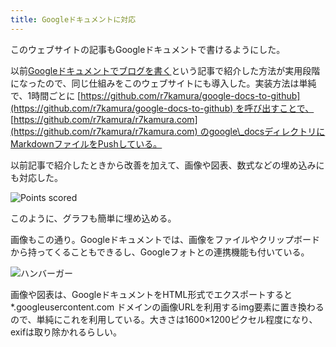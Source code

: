 ```yaml
---
title: Googleドキュメントに対応
---
```

このウェブサイトの記事もGoogleドキュメントで書けるようにした。

以前[Googleドキュメントでブログを書く](https://r7kamura.com/articles/2022-04-30-google-docs-for-blogging)という記事で紹介した方法が実用段階になったので、同じ仕組みをこのウェブサイトにも導入した。実装方法は単純で、1時間ごとに [https://github.com/r7kamura/google-docs-to-github](https://github.com/r7kamura/google-docs-to-github) を呼び出すことで、 [https://github.com/r7kamura/r7kamura.com](https://github.com/r7kamura/r7kamura.com) のgoogle\_docsディレクトリにMarkdownファイルをPushしている。

以前記事で紹介したときから改善を加えて、画像や図表、数式などの埋め込みにも対応した。

![](https://lh3.googleusercontent.com/docs/ADP-6oF8VPZmw53jOegq4OXao7CoQBAzsd5NFIRh82kLYVqC2VmWyQxVxXwVf8aHp2LQHPxB5DBe3ZO22zC05EuX4gvIeKavzCI3w1mxQ1vZVBU5aF061b3vVK9Z2hwzR15IRH4XJGJNxYkSEoFnv6aJr8aWphAzXWH4W0rN1yR_34O12eZYztKWybSTT7APgPYlDsTmXdoS2a3KTdl9F4KRpsJQhUB0gqJn9fS4KiOan4T1gdUxYmT5ynt4DUzE50d0P5LFkNMSPWQhKO6W6ISD7m5FI7TEga7yWvlWVbMgee6WR8knjn-YPjhdBcEDTbxg8UpeJrYjAyV8azfXhslwjkjQh9LFXOHT9C5e_JjdQ4ASOrGPuCXB30aWoJymU5JqaZg_fyWYAK26efni1uHbw5HMzIienGsvirXXpNSpMBDAuL4wGz5a2CK4bUSHgyezzZTr8JQXxSqm1Fyr0Ybm_GJZoJamNLxv69EUV8rBT7FD1WIMCMhdZ9cWsTihOe-0OXv9jO0GdDRX5GKBKbUCc3qTBu5m_i8sc4TVR4vtxprctorDDJpcUsg2JjIl8yw8OYozDB7bLrVo34qfpxg6NG4-qKOPhxIwhZI0Sf42oRIDCsYEVNE-YZSKDkmjS_XJsUWTwNQBwQYwcS0NixB6nJNFBrwO1DN7FX9DPDSZpbVE9_DOgNwP5Re_C57_aZEC1mW-c8_-M7geUT8vcOzfEECmCdCsxtH_22rBiBe0fwVK88u8WtQw8EQpXzhYlH5AtVnP3aOZO1XQclRtA-n-NAF5U31_iV5MJi2ojwEkso1Rqgq9qVM7Yf-5_XmUthsRekvcu20mWSTcJDLMzONpLbE6seET5gS9r1tHyEwBXLTr2oeRn8b2Qqc7zBn3K7bTDKhO-KyY24EyutkvBrJBW-LFQS1QwU_H6IpBXHFd2dla2WYSQLgNQanuQzjdtwaZzDFYsbsIs3eEQ-bJCkH9gyGw0eFgXULucs4SSUK0FtUtfTkvy5brQy1pJ6ZVXUiIZ7ycK2lvPLbVkzdYshKWAdPU9QQ9Fy4TzfwrcPzke5pEZrpl1RsOxwkYgLXcjfNPijOAl7mwMovDO-t4eBLiVyg_HlAgz4Zd3whZ8XTZVza9vz3td3YLo8oCmbTO0Wh8peqIyvQ9dMp61G0Qo_9ck4xuMkPI1cCIehqiJyd2j6mMMe9o_8EhJ6f5qc8YvUTd9YF8KsoYJXW1h3UDthj9rduJ2OU44pDTJG0LjxnRXOZb3IuR "Points scored")

このように、グラフも簡単に埋め込める。

画像もこの通り。Googleドキュメントでは、画像をファイルやクリップボードから持ってくることもできるし、Googleフォトとの連携機能も付いている。

![](https://lh3.googleusercontent.com/docs/ADP-6oHYLZE_QbDkqB4Z2Jsw6kHK4Pe5lKf1qXkBSy2QcpVWRQBhpEAb9EUUk3C0mn2HjsXYpNNFe0nUCnkizyBH6yw-xDhfqeQDVnkqRbIr2ZBQXZMIDn8zb2YQFAwcTOiEI2jLr5qDfpeUp31A50OBy9baY99Lhol2s_Ikq-4MFqEvmG7ECx06U3I531KtePfhNncseE2C7fcp66gjCOIeDKDD81JtuyXbDmvec3SC3tQEhWkH4Q2xLfdD9EBnsFQjFRcKpR4zj8mNCUxwxyQQGV7X5ljUoRZZC3RAP9uWz7Q9-_W5JFi9Ior5m8tZzkBH4x5cYTzJsHCpm5jci1EtJIeDtkqsobmNE6px8sOsxHOJDhy3wndbHxNsj4niM2eRPXlmnL07uZ9FXaEVP5BzQx6A_ZKsQzzN0p17GDkaL38GuUeLQtkEn_MWpMvG2Cvp_zlBwoEht4yWXJYgLx0nnIHPcs1ljQ7EqUHcl2SiQ8y-U10czh9e-ChhZHqOsMOGVdetPcg1FjgstaB687xDfbV91z30FwTl1yD4My44qc_fNRqqA_fRF1ixaHeF4C2HqMsjGkViYqdIoEDwqlDTubbyjNqalyXDlzhbdUTpIcFa4nBglIj19mZ_pZtl6lepuwvlnO7a1eEADq5-dpwvILIEalqE-MWV0FygUFt1Cp9P8JNg26ge-qV3WKEUoOIh5fRuo4ZB2tONBastjCfDZeuUTBeNS30TMZa_y-utsKtcxTDSktajGIsu65Kb8IUIlAt6HTQGJWDU74VIaFzM7ImPeDKuTIU9-NvARJQU5pjyHGInwVW0ovQT07V0m7i_z4HAlhLMzRbNj9kbVQuJ958Po7nbK7GDzse2BplHtG7T6o18TK7731yeM1q1aS6rO84nx7S_vS33TGj9OC3gkTDi2geE6C-b9ljZN9zU1PNXof26dplZLn_KsEz0xDW_i623g0iQ7mH8T815KtowiQsIXgMBd5JnPbWWvr26sZY3q55nepWnKHG9_0hH1IBNhizdTYUTy631gZ3-P0gjY6HgwBae-ukWLeuM1l7YF4LUd_95qnUFqlwkRf86jw2LS2jTeh77kkebj9u_S9rbpBDpLFIXPstNHlVw24-3z0URjf7eFYGtfzeTMTvqz5-XstbICEkBKKgqUNuPqU3p2WF0Dzc2XnCsHPdL8JwyqtbFQb-KFYTP4dylDtWG-1obniDbYjVRwCHZ9cjnzvIp36Z6g5thgTKki7QeGNKKv7RVQPoe "ハンバーガー")

画像や図表は、GoogleドキュメントをHTML形式でエクスポートすると \*.googleusercontent.com ドメインの画像URLを利用するimg要素に置き換わるので、単純にこれを利用している。大きさは1600×1200ピクセル程度になり、exifは取り除かれるらしい。
